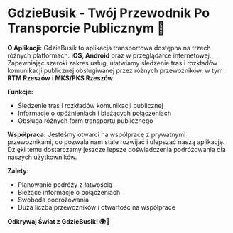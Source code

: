 # GdzieBusik - Twój Przewodnik Po Transporcie Publicznym 🚌

**O Aplikacji:**
GdzieBusik to aplikacja transportowa dostępna na trzech różnych platformach: **iOS, Android** oraz w przeglądarce internetowej. Zapewniając szeroki zakres usług, ułatwiamy śledzenie tras i rozkładów komunikacji publicznej obsługiwanej przez różnych przewoźników, w tym **RTM Rzeszów** i **MKS/PKS Rzeszów**.

**Funkcje:**
- Śledzenie tras i rozkładów komunikacji publicznej
- Informacje o opóźnieniach i bieżących połączeniach
- Obsługa różnych form transportu publicznego

**Współpraca:**
Jesteśmy otwarci na współpracę z prywatnymi przewoźnikami, co pozwala nam stale rozwijać i ulepszać naszą aplikację. Dzięki temu dostarczamy jeszcze lepsze doświadczenia podróżowania dla naszych użytkowników.

**Zalety:**
- Planowanie podróży z łatwością
- Bieżące informacje o połączeniach
- Swoboda podróżowania
- Duża liczba przewożników i otwartość na współprace

**Odkrywaj Świat z GdzieBusik! 🌍🚀**
